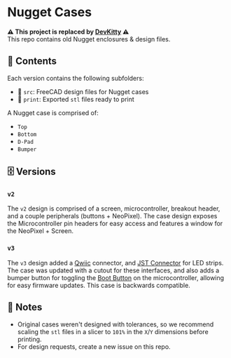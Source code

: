 # Nugget Cases
**⚠️ This project is replaced by [DevKitty](https://devkitty.io) ⚠️**  
This repo contains old Nugget enclosures & design files.

## 📖 Contents
Each version contains the following subfolders:
- 📁 `src`: FreeCAD design files for Nugget cases
- 📁 `print`: Exported `stl` files ready to print

A Nugget case is comprised of:
- `Top`
- `Bottom`
- `D-Pad`
- `Bumper`

## 🗄 Versions
### `v2`
The `v2` design is comprised of a screen, microcontroller, breakout header, and a couple peripherals (buttons + NeoPixel).
The case design exposes the Microcontroller pin headers for easy access and features a window for the NeoPixel + Screen.

### `v3`
The `v3` design added a [Qwiic]() connector, and [JST Connector]() for LED strips.  The case was updated with a cutout for these interfaces, and also adds a bumper button for toggling the [Boot Button]() on the microcontroller, allowing for easy firmware updates.  This case is backwards compatible.

## 📝 Notes
- Original cases weren't designed with tolerances, so we recommend scaling the `stl` files in a slicer to `101%` in the `X`/`Y` dimensions before printing.
- For design requests, create a new issue on this repo.
